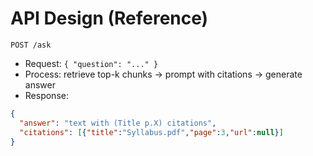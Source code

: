# API Design (Reference)

`POST /ask`
- Request: `{ "question": "..." }`
- Process: retrieve top-k chunks → prompt with citations → generate answer
- Response:
```json
{
  "answer": "text with (Title p.X) citations",
  "citations": [{"title":"Syllabus.pdf","page":3,"url":null}]
}
```
